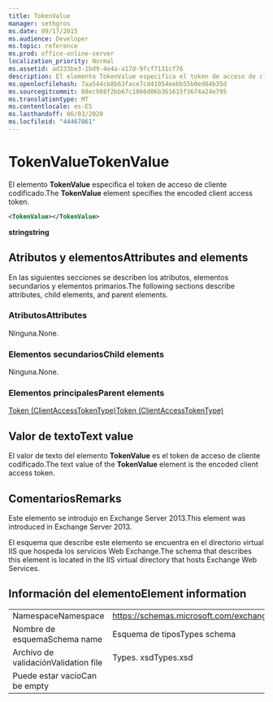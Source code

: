 ```yaml
---
title: TokenValue
manager: sethgros
ms.date: 09/17/2015
ms.audience: Developer
ms.topic: reference
ms.prod: office-online-server
localization_priority: Normal
ms.assetid: ad333be3-1bd9-4e4a-a17d-9fcf7131cf76
description: El elemento TokenValue especifica el token de acceso de cliente codificado.
ms.openlocfilehash: 7aa544cb8b63face7cd41054eebb55b0ed84b35d
ms.sourcegitcommit: 88ec988f2bb67c1866d06b361615f3674a24e795
ms.translationtype: MT
ms.contentlocale: es-ES
ms.lasthandoff: 06/03/2020
ms.locfileid: "44467861"
---
```

# <a name="tokenvalue"></a><span data-ttu-id="34c1e-103">TokenValue</span><span class="sxs-lookup"><span data-stu-id="34c1e-103">TokenValue</span></span>

<span data-ttu-id="34c1e-104">El elemento **TokenValue** especifica el token de acceso de cliente codificado.</span><span class="sxs-lookup"><span data-stu-id="34c1e-104">The **TokenValue** element specifies the encoded client access token.</span></span> 
  
```XML
<TokenValue></TokenValue>
```

 <span data-ttu-id="34c1e-105">**string**</span><span class="sxs-lookup"><span data-stu-id="34c1e-105">**string**</span></span>
## <a name="attributes-and-elements"></a><span data-ttu-id="34c1e-106">Atributos y elementos</span><span class="sxs-lookup"><span data-stu-id="34c1e-106">Attributes and elements</span></span>

<span data-ttu-id="34c1e-107">En las siguientes secciones se describen los atributos, elementos secundarios y elementos primarios.</span><span class="sxs-lookup"><span data-stu-id="34c1e-107">The following sections describe attributes, child elements, and parent elements.</span></span>
  
### <a name="attributes"></a><span data-ttu-id="34c1e-108">Atributos</span><span class="sxs-lookup"><span data-stu-id="34c1e-108">Attributes</span></span>

<span data-ttu-id="34c1e-109">Ninguna.</span><span class="sxs-lookup"><span data-stu-id="34c1e-109">None.</span></span>
  
### <a name="child-elements"></a><span data-ttu-id="34c1e-110">Elementos secundarios</span><span class="sxs-lookup"><span data-stu-id="34c1e-110">Child elements</span></span>

<span data-ttu-id="34c1e-111">Ninguna.</span><span class="sxs-lookup"><span data-stu-id="34c1e-111">None.</span></span>
  
### <a name="parent-elements"></a><span data-ttu-id="34c1e-112">Elementos principales</span><span class="sxs-lookup"><span data-stu-id="34c1e-112">Parent elements</span></span>

[<span data-ttu-id="34c1e-113">Token (ClientAccessTokenType)</span><span class="sxs-lookup"><span data-stu-id="34c1e-113">Token (ClientAccessTokenType)</span></span>](token-clientaccesstokentype.md)
  
## <a name="text-value"></a><span data-ttu-id="34c1e-114">Valor de texto</span><span class="sxs-lookup"><span data-stu-id="34c1e-114">Text value</span></span>

<span data-ttu-id="34c1e-115">El valor de texto del elemento **TokenValue** es el token de acceso de cliente codificado.</span><span class="sxs-lookup"><span data-stu-id="34c1e-115">The text value of the **TokenValue** element is the encoded client access token.</span></span> 
  
## <a name="remarks"></a><span data-ttu-id="34c1e-116">Comentarios</span><span class="sxs-lookup"><span data-stu-id="34c1e-116">Remarks</span></span>

<span data-ttu-id="34c1e-117">Este elemento se introdujo en Exchange Server 2013.</span><span class="sxs-lookup"><span data-stu-id="34c1e-117">This element was introduced in Exchange Server 2013.</span></span>
  
<span data-ttu-id="34c1e-118">El esquema que describe este elemento se encuentra en el directorio virtual IIS que hospeda los servicios Web Exchange.</span><span class="sxs-lookup"><span data-stu-id="34c1e-118">The schema that describes this element is located in the IIS virtual directory that hosts Exchange Web Services.</span></span>
  
## <a name="element-information"></a><span data-ttu-id="34c1e-119">Información del elemento</span><span class="sxs-lookup"><span data-stu-id="34c1e-119">Element information</span></span>

|||
|:-----|:-----|
|<span data-ttu-id="34c1e-120">Namespace</span><span class="sxs-lookup"><span data-stu-id="34c1e-120">Namespace</span></span>  <br/> |https://schemas.microsoft.com/exchange/services/2006/types  <br/> |
|<span data-ttu-id="34c1e-121">Nombre de esquema</span><span class="sxs-lookup"><span data-stu-id="34c1e-121">Schema name</span></span>  <br/> |<span data-ttu-id="34c1e-122">Esquema de tipos</span><span class="sxs-lookup"><span data-stu-id="34c1e-122">Types schema</span></span>  <br/> |
|<span data-ttu-id="34c1e-123">Archivo de validación</span><span class="sxs-lookup"><span data-stu-id="34c1e-123">Validation file</span></span>  <br/> |<span data-ttu-id="34c1e-124">Types. xsd</span><span class="sxs-lookup"><span data-stu-id="34c1e-124">Types.xsd</span></span>  <br/> |
|<span data-ttu-id="34c1e-125">Puede estar vacío</span><span class="sxs-lookup"><span data-stu-id="34c1e-125">Can be empty</span></span>  <br/> ||
   

